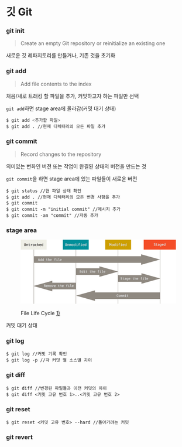 # 깃 Git

### git init

> Create an empty Git repository or reinitialize an existing one

새로운 깃 레파지토리를 만들거나, 기존 것을 초기화



### git add

> Add file contents to the index

처음/새로 트래킹 할 파일을 추가,  커밋하고자 하는 파일만 선택

`git add`하면 stage area에 올라감(커밋 대기 상태)

```bash
$ git add <추가할 파일>
$ git add . //현재 디렉터리의 모든 파일 추가
```



### git commit

> Record changes to the repository

의미있는 변화인 버전 또는 작업이 완결된 상태의 버전을 만드는 것

`git commit`을 하면 stage area에 있는 파일들이 새로운 버전

```shell
$ git status //현 파일 상태 확인
$ git add . //현재 디렉터리의 모든 변경 사항을 추가
$ git commit
$ git commit -m "initial commit" //메시지 추가
$ git commit -am "commit" //자동 추가
```



### stage area

<figure><img src="../.gitbook/assets/lifecycle.png" alt=""><figcaption><p>File Life Cycle <a href="https://git-scm.com/book/ko/v2/Git%EC%9D%98-%EA%B8%B0%EC%B4%88-%EC%88%98%EC%A0%95%ED%95%98%EA%B3%A0-%EC%A0%80%EC%9E%A5%EC%86%8C%EC%97%90-%EC%A0%80%EC%9E%A5%ED%95%98%EA%B8%B0">1)</a></p></figcaption></figure>

커밋 대기 상태



### git log

```shell
$ git log //커밋 기록 확인
$ git log -p //각 커밋 별 소스별 차이
```



### git diff

```shell
$ git diff //변경된 파일들과 이전 커밋의 차이
$ git diff <커밋 고유 번호 1>..<커밋 고유 번호 2> 
```



### git reset

```shell
$ git reset <커밋 고유 번호> --hard //돌아가려는 커밋
```

### git revert



